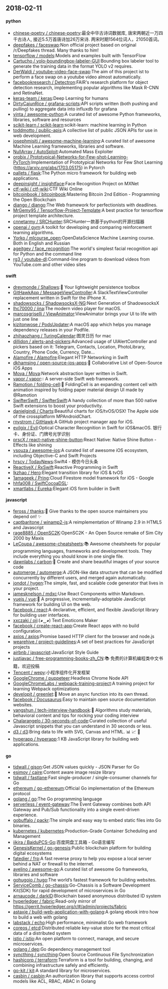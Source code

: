 ## 2018-02-11

#### python
* [chinese-poetry / chinese-poetry](https://github.com/chinese-poetry/chinese-poetry):最全中华古诗词数据库, 唐宋两朝近一万四千古诗人, 接近5.5万首唐诗加26万宋诗. 两宋时期1564位词人，21050首词。
* [deepfakes / faceswap](https://github.com/deepfakes/faceswap):Non official project based on original /r/Deepfakes thread. Many thanks to him!
* [tensorflow / models](https://github.com/tensorflow/models):Models and examples built with TensorFlow
* [Cartucho / yolo-boundingbox-labeler-GUI](https://github.com/Cartucho/yolo-boundingbox-labeler-GUI):Bounding box labeler tool to generate the training data in the format YOLO v2 requires.
* [DerWaldi / youtube-video-face-swap](https://github.com/DerWaldi/youtube-video-face-swap):The aim of this project ist to perform a face swap on a youtube video almost automatically.
* [facebookresearch / Detectron](https://github.com/facebookresearch/Detectron):FAIR's research platform for object detection research, implementing popular algorithms like Mask R-CNN and RetinaNet.
* [keras-team / keras](https://github.com/keras-team/keras):Deep Learning for humans
* [DirtyCajunRice / grafana-scripts](https://github.com/DirtyCajunRice/grafana-scripts):API scripts written (both pushing and pulling) to aggregate data into influxdb for grafana
* [vinta / awesome-python](https://github.com/vinta/awesome-python):A curated list of awesome Python frameworks, libraries, software and resources
* [scikit-learn / scikit-learn](https://github.com/scikit-learn/scikit-learn):scikit-learn: machine learning in Python
* [toddmotto / public-apis](https://github.com/toddmotto/public-apis):A collective list of public JSON APIs for use in web development.
* [josephmisiti / awesome-machine-learning](https://github.com/josephmisiti/awesome-machine-learning):A curated list of awesome Machine Learning frameworks, libraries and software.
* [NullArray / AutoSploit](https://github.com/NullArray/AutoSploit):Automated Mass Exploiter
* [orobix / Prototypical-Networks-for-Few-shot-Learning-PyTorch](https://github.com/orobix/Prototypical-Networks-for-Few-shot-Learning-PyTorch):Implementation of Prototypical Networks for Few Shot Learning (https://arxiv.org/abs/1703.05175) in Pytorch
* [pallets / flask](https://github.com/pallets/flask):The Python micro framework for building web applications.
* [deepinsight / insightface](https://github.com/deepinsight/insightface):Face Recognition Project on MXNet
* [ctf-wiki / ctf-wiki](https://github.com/ctf-wiki/ctf-wiki):CTF Wiki Online
* [bitcoinbook / bitcoinbook](https://github.com/bitcoinbook/bitcoinbook):Mastering Bitcoin 2nd Edition - Programming the Open Blockchain
* [django / django](https://github.com/django/django):The Web framework for perfectionists with deadlines.
* [MrGemy95 / Tensorflow-Project-Template](https://github.com/MrGemy95/Tensorflow-Project-Template):A best practice for tensorflow project template architecture.
* [cnnetarmy / SRCHunter](https://github.com/cnnetarmy/SRCHunter):SRCHunter一款基于python的开源扫描器
* [openai / gym](https://github.com/openai/gym):A toolkit for developing and comparing reinforcement learning algorithms.
* [Yorko / mlcourse_open](https://github.com/Yorko/mlcourse_open):OpenDataScience Machine Learning course. Both in English and Russian
* [ageitgey / face_recognition](https://github.com/ageitgey/face_recognition):The world's simplest facial recognition api for Python and the command line
* [rg3 / youtube-dl](https://github.com/rg3/youtube-dl):Command-line program to download videos from YouTube.com and other video sites

#### swift
* [dreymonde / Shallows](https://github.com/dreymonde/Shallows):🛶
Your lightweight persistence toolbox
* [GitHawkApp / MessageViewController](https://github.com/GitHawkApp/MessageViewController):A SlackTextViewController replacement written in Swift for the iPhone X.
* [shadowsocks / ShadowsocksX-NG](https://github.com/shadowsocks/ShadowsocksX-NG):Next Generation of ShadowsocksX
* [lhc70000 / iina](https://github.com/lhc70000/iina):The modern video player for macOS.
* [marcosgriselli / ViewAnimator](https://github.com/marcosgriselli/ViewAnimator):ViewAnimator brings your UI to life with just one line
* [kizitonwose / PodsUpdater](https://github.com/kizitonwose/PodsUpdater):A macOS app which helps you manage dependency releases in your Podfile.
* [zhihaozhang / TuringCalendar](https://github.com/zhihaozhang/TuringCalendar):图灵日历 for mac
* [dillidon / alerts-and-pickers](https://github.com/dillidon/alerts-and-pickers):Advanced usage of UIAlertController and pickers based on it: Telegram, Contacts, Location, PhotoLibrary, Country, Phone Code, Currency, Date...
* [Alamofire / Alamofire](https://github.com/Alamofire/Alamofire):Elegant HTTP Networking in Swift
* [dkhamsing / open-source-ios-apps](https://github.com/dkhamsing/open-source-ios-apps):📱
Collaborative List of Open-Source iOS Apps
* [Moya / Moya](https://github.com/Moya/Moya):Network abstraction layer written in Swift.
* [vapor / vapor](https://github.com/vapor/vapor):💧
A server-side Swift web framework.
* [Ramotion / folding-cell](https://github.com/Ramotion/folding-cell):📃
FoldingCell is an expanding content cell with animation inspired by folding paper material design UI made by @Ramotion
* [SwifterSwift / SwifterSwift](https://github.com/SwifterSwift/SwifterSwift):A handy collection of more than 500 native Swift extensions to boost your productivity.
* [danielgindi / Charts](https://github.com/danielgindi/Charts):Beautiful charts for iOS/tvOS/OSX! The Apple side of the crossplatform MPAndroidChart.
* [rnystrom / GitHawk](https://github.com/rnystrom/GitHawk):A GitHub project manager app for iOS.
* [evilgix / Evil](https://github.com/evilgix/Evil):Optical Character Recognition in Swift for iOS&macOS. 银行卡、身份证、门牌号光学识别
* [prscX / react-native-shine-button](https://github.com/prscX/react-native-shine-button):React Native: Native Shine Button - Effects like shining
* [vsouza / awesome-ios](https://github.com/vsouza/awesome-ios):A curated list of awesome iOS ecosystem, including Objective-C and Swift Projects
* [hrscy / TodayNews](https://github.com/hrscy/TodayNews):Swift4 - 模仿今日头条
* [ReactiveX / RxSwift](https://github.com/ReactiveX/RxSwift):Reactive Programming in Swift
* [lkzhao / Hero](https://github.com/lkzhao/Hero):Elegant transition library for iOS & tvOS
* [1amageek / Pring](https://github.com/1amageek/Pring):Cloud Firestore model framework for iOS - Google
* [hhfa008 / SwiftCocoaDSL](https://github.com/hhfa008/SwiftCocoaDSL):
* [xmartlabs / Eureka](https://github.com/xmartlabs/Eureka):Elegant iOS form builder in Swift

#### javascript
* [feross / thanks](https://github.com/feross/thanks):🙌
Give thanks to the open source maintainers you depend on!
✨
* [captbaritone / winamp2-js](https://github.com/captbaritone/winamp2-js):A reimplementation of Winamp 2.9 in HTML5 and Javascript
* [rage8885 / OpenSC2K](https://github.com/rage8885/OpenSC2K):OpenSC2K - An Open Source remake of Sim City 2000 by Maxis
* [LeCoupa / awesome-cheatsheets](https://github.com/LeCoupa/awesome-cheatsheets):📚
Awesome cheatsheets for popular programming languages, frameworks and development tools. They include everything you should know in one single file.
* [dawnlabs / carbon](https://github.com/dawnlabs/carbon):🎨
Create and share beautiful images of your source code
* [automerge / automerge](https://github.com/automerge/automerge):A JSON-like data structure that can be modified concurrently by different users, and merged again automatically.
* [jondot / hygen](https://github.com/jondot/hygen):The simple, fast, and scalable code generator that lives in your project.
* [jamesknelson / mdxc](https://github.com/jamesknelson/mdxc):Use React Components within Markdown.
* [vuejs / vue](https://github.com/vuejs/vue):🖖
A progressive, incrementally-adoptable JavaScript framework for building UI on the web.
* [facebook / react](https://github.com/facebook/react):A declarative, efficient, and flexible JavaScript library for building user interfaces.
* [xxczaki / oji](https://github.com/xxczaki/oji):(◕‿◕) Text Emoticons Maker
* [facebook / create-react-app](https://github.com/facebook/create-react-app):Create React apps with no build configuration.
* [axios / axios](https://github.com/axios/axios):Promise based HTTP client for the browser and node.js
* [wearehive / project-guidelines](https://github.com/wearehive/project-guidelines):A set of best practices for JavaScript projects
* [airbnb / javascript](https://github.com/airbnb/javascript):JavaScript Style Guide
* [justjavac / free-programming-books-zh_CN](https://github.com/justjavac/free-programming-books-zh_CN):📚
免费的计算机编程类中文书籍，欢迎投稿
* [Tencent / wepy](https://github.com/Tencent/wepy):小程序组件化开发框架
* [GoogleChrome / puppeteer](https://github.com/GoogleChrome/puppeteer):Headless Chrome Node API
* [GoogleChromeLabs / webpack-training-project](https://github.com/GoogleChromeLabs/webpack-training-project):A training project for learning Webpack optimizations
* [developit / greenlet](https://github.com/developit/greenlet):🦎
Move an async function into its own thread.
* [facebook / Docusaurus](https://github.com/facebook/Docusaurus):Easy to maintain open source documentation websites.
* [yangshun / tech-interview-handbook](https://github.com/yangshun/tech-interview-handbook):💯
Algorithms study materials, behavioral content and tips for rocking your coding interview
* [Chalarangelo / 30-seconds-of-code](https://github.com/Chalarangelo/30-seconds-of-code):Curated collection of useful Javascript snippets that you can understand in 30 seconds or less.
* [d3 / d3](https://github.com/d3/d3):Bring data to life with SVG, Canvas and HTML.
📊
📈
🎉
* [hyperapp / hyperapp](https://github.com/hyperapp/hyperapp):1 KB JavaScript library for building web applications.

#### go
* [tidwall / gjson](https://github.com/tidwall/gjson):Get JSON values quickly - JSON Parser for Go
* [esimov / caire](https://github.com/esimov/caire):Content aware image resize library
* [tidwall / fastlane](https://github.com/tidwall/fastlane):Fast single-producer / single-consumer channels for Go
* [ethereum / go-ethereum](https://github.com/ethereum/go-ethereum):Official Go implementation of the Ethereum protocol
* [golang / go](https://github.com/golang/go):The Go programming language
* [serverless / event-gateway](https://github.com/serverless/event-gateway):The Event Gateway combines both API Gateway and Pub/Sub functionality into a single event-driven experience.
* [gobuffalo / packr](https://github.com/gobuffalo/packr):The simple and easy way to embed static files into Go binaries.
* [kubernetes / kubernetes](https://github.com/kubernetes/kubernetes):Production-Grade Container Scheduling and Management
* [iikira / BaiduPCS-Go](https://github.com/iikira/BaiduPCS-Go):百度网盘工具箱 - Go语言编写
* [GenesisKernel / go-genesis](https://github.com/GenesisKernel/go-genesis):Public blockchain platform for building digital ecosystems
* [fatedier / frp](https://github.com/fatedier/frp):A fast reverse proxy to help you expose a local server behind a NAT or firewall to the internet.
* [avelino / awesome-go](https://github.com/avelino/awesome-go):A curated list of awesome Go frameworks, libraries and software
* [gohugoio / hugo](https://github.com/gohugoio/hugo):The world’s fastest framework for building websites.
* [ServiceComb / go-chassis](https://github.com/ServiceComb/go-chassis):Go-Chassis is a Software Development Kit(SDK) for rapid development of microservices in Go
* [arnaucode / darkID](https://github.com/arnaucode/darkID):Blockchain based anonymous distributed ID system
* [hyperledger / fabric](https://github.com/hyperledger/fabric):Read-only mirror of https://gerrit.hyperledger.org/r/#/admin/projects/fabric
* [astaxie / build-web-application-with-golang](https://github.com/astaxie/build-web-application-with-golang):A golang ebook intro how to build a web with golang
* [labstack / echo](https://github.com/labstack/echo):High performance, minimalist Go web framework
* [coreos / etcd](https://github.com/coreos/etcd):Distributed reliable key-value store for the most critical data of a distributed system
* [istio / istio](https://github.com/istio/istio):An open platform to connect, manage, and secure microservices.
* [golang / dep](https://github.com/golang/dep):Go dependency management tool
* [syncthing / syncthing](https://github.com/syncthing/syncthing):Open Source Continuous File Synchronization
* [hashicorp / terraform](https://github.com/hashicorp/terraform):Terraform is a tool for building, changing, and combining infrastructure safely and efficiently.
* [go-kit / kit](https://github.com/go-kit/kit):A standard library for microservices.
* [casbin / casbin](https://github.com/casbin/casbin):An authorization library that supports access control models like ACL, RBAC, ABAC in Golang
